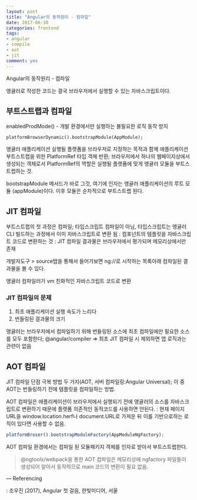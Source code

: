 ```yaml
---
layout: post
title: "Angular의 동작원리 - 컴파일"
date: 2017-06-30
categories: frontend
tags:
- angular
- compile
- aot
- jit
comment: yes
---
```


Angular의 동작원리 - 컴파일

앵귤러로 작성한 코드는 결국 브라우저에서 실행할 수 있는 자바스크립트이다.

## 부트스트랩과 컴파일

enabledProdMode() - 개발 환경에서만 실행하는 불필요한 로직 동작 방지

```
platformBrowserDynamic().bootstrapModule(AppModule);
```

앵귤러 애플리케이션 실행될 플랫폼을 브라우저로 지정하는 목적과 함께 애플리케이션 부트스트랩을 위한 PlatformRef 타입 객체 반환; 브라우저에서 하나의 웹페이지상에서 생성되는 객체로서
PlatformRef의 역할은 실행될 플랫폼에 맞게 앵귤러 모듈을 부트스트랩하는 것.

bootstrapModule 메서드가 바로 그것, 여기에 인자는 앵귤러 애플리케이션의 루트 모듈 (appModule)이다. 이후 모듈은 순차적으로 부트스트랩 된다.

## JIT 컴파일
부트스트랩의 첫 과정은 컴파일; 타입스크립트 컴파일이 아님, 타입스크립트는 앵귤러 CLI 빌드하는 과정에서 이미 자바스크립트로 변환 됨
: 컴포넌트의 템플릿을 자바스크립트 코드로 변환하는 것
: JIT 컴파일 결과물은 브라우저에서 평가되며 메모리상에서만 존재

개발자도구 > source탭을 통해서 들어가보면 ng://로 시작하는 목록아래 컴파일된 결과물을 볼 수 있다.

앵귤러 컴파일러가 vm 친화적인 자바스크립트 코드로 변환

### JIT 컴파일의 문제

1. 최초 애플리케이션 실행 속도가 느리다
2. 번들링된 결과물의 크기

앵귤러는 브라우저에서 컴파일하기 위해 번들링된 소스에 최초 컴파일에만 필요한 소스를 모두 포함한다; @angular/compiler => 최초 JIT 컴파일 시 제외하면 앱 로직과는 관련이 없음

## AOT 컴파일

JIT 컴파일 단점 극복 방법 두 가지(AOT, 서버 컴파일링:Angular Universal); 이 중 AOT는 번들링하기 전에 템플릿을 컴파일하는 방법.


AOT 컴파일은 애플리케이션이 브라우저에서 실행되기 전에 앵귤러의 소스를 자바스크립트로 변환하기 때문에 플랫폼 의존적인 동적코드를 사용하면 안된다.
: 현재 페이지 URL을 window.location.herf나 document.URL로 가져온 뒤 이를 기반으로하는 로직이 있다면 사용할 수 없음.

```typescript
platformBroser().bootstrapModuleFactory(AppModuleNgFactory);
```

AOT 컴파일 환경에서는 컴파일 된 모듈패키지 객체를 인자로 받아서 부트스트랩한다.

> @ngtools/webpack을 통한 AOT 컴파일은 메모리상에 ngfactory 파일들이 생성되어 알아서 동작하므로 main 코드의 변환이 필요 없음.


—
Referencing

: 조우진 (2017), Angular 첫 걸음, 한빛미디어, 서울
